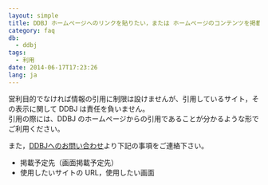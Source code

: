 ```yaml
---
layout: simple
title: DDBJ ホームページへのリンクを貼りたい，または ホームページのコンテンツを掲載したい
category: faq
db:
  - ddbj
tags: 
  - 利用
date: 2014-06-17T17:23:26
lang: ja
---
```


営利目的でなければ情報の引用に制限は設けませんが、引用しているサイト，その表示に関して DDBJ は責任を負いません。    
引用の際には、DDBJ のホームページからの引用であることが分かるような形でご利用ください。

また，[DDBJへのお問い合わせ](/contact-ddbj.html#to-ddbj)より下記の事項をご連絡下さい。
- 掲載予定先（画面掲載予定先）
- 使用したいサイトの URL，使用したい画面

